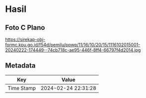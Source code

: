 # Hasil

## Foto C Plano

https://sirekap-obj-formc.kpu.go.id/f54d/pemilu/ppwp/11/16/10/20/15/1116102015001-20240222-174449--74cb718c-ae95-446f-8ff4-66797f4d2014.jpg


## Metadata

| Key        | Value               |
| ---------- | ------------------- |
| Time Stamp | 2024-02-24 22:31:28 |




